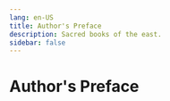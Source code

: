```yaml
---
lang: en-US
title: Author's Preface
description: Sacred books of the east.
sidebar: false
---
```


# Author's Preface
